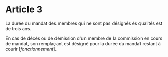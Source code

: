 # Article 3

La durée du mandat des membres qui ne sont pas désignés ès qualités est de trois ans.

En cas de décès ou de démission d'un membre de la commission en cours de mandat, son remplaçant est désigné pour la durée du mandat restant à courir [*fonctionnement*].
